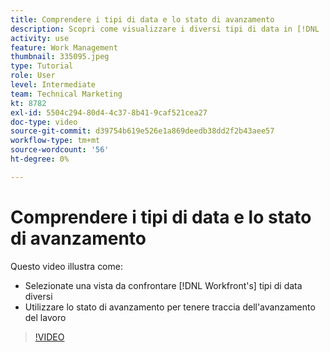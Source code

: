 ```yaml
---
title: Comprendere i tipi di data e lo stato di avanzamento
description: Scopri come visualizzare i diversi tipi di data in [!DNL  Workfront] e utilizza lo stato di avanzamento per aiutarti a tenere traccia dell’avanzamento del lavoro.
activity: use
feature: Work Management
thumbnail: 335095.jpeg
type: Tutorial
role: User
level: Intermediate
team: Technical Marketing
kt: 8782
exl-id: 5504c294-80d4-4c37-8b41-9caf521cea27
doc-type: video
source-git-commit: d39754b619e526e1a869deedb38dd2f2b43aee57
workflow-type: tm+mt
source-wordcount: '56'
ht-degree: 0%

---
```


# Comprendere i tipi di data e lo stato di avanzamento

Questo video illustra come:

* Selezionate una vista da confrontare [!DNL Workfront's] tipi di data diversi
* Utilizzare lo stato di avanzamento per tenere traccia dell&#39;avanzamento del lavoro

>[!VIDEO](https://video.tv.adobe.com/v/335095/?quality=12)

<!---
Task progress status overview
Definitions for the project, task, and issue dates within Workfront
Project timelines
--->
